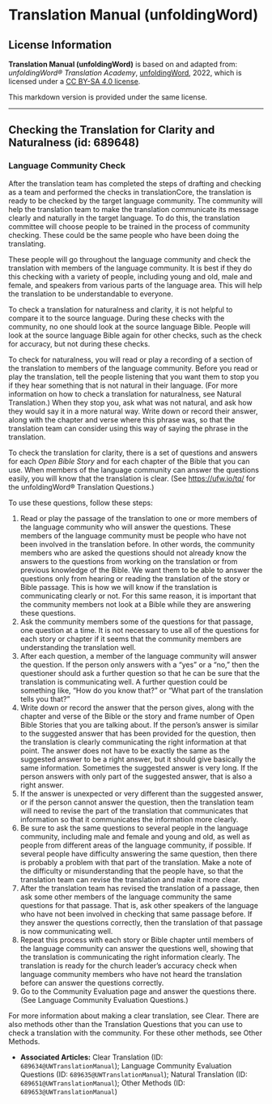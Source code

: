 # Translation Manual (unfoldingWord)

## License Information

**Translation Manual (unfoldingWord)** is based on and adapted from: _unfoldingWord® Translation Academy_, [unfoldingWord](https://unfoldingword.org/utw), 2022, which is licensed under a [CC BY-SA 4.0 license](https://creativecommons.org/licenses/by-sa/4.0/legalcode.en).

This markdown version is provided under the same license.



--------------------------------

## Checking the Translation for Clarity and Naturalness (id: 689648)

### Language Community Check

After the translation team has completed the steps of drafting and checking as a team and performed the checks in translationCore, the translation is ready to be checked by the target language community. The community will help the translation team to make the translation communicate its message clearly and naturally in the target language. To do this, the translation committee will choose people to be trained in the process of community checking. These could be the same people who have been doing the translating.

These people will go throughout the language community and check the translation with members of the language community. It is best if they do this checking with a variety of people, including young and old, male and female, and speakers from various parts of the language area. This will help the translation to be understandable to everyone.

To check a translation for naturalness and clarity, it is not helpful to compare it to the source language. During these checks with the community, no one should look at the source language Bible. People will look at the source language Bible again for other checks, such as the check for accuracy, but not during these checks.

To check for naturalness, you will read or play a recording of a section of the translation to members of the language community. Before you read or play the translation, tell the people listening that you want them to stop you if they hear something that is not natural in their language. (For more information on how to check a translation for naturalness, see Natural Translation.) When they stop you, ask what was not natural, and ask how they would say it in a more natural way. Write down or record their answer, along with the chapter and verse where this phrase was, so that the translation team can consider using this way of saying the phrase in the translation.

To check the translation for clarity, there is a set of questions and answers for each *Open Bible Story* and for each chapter of the Bible that you can use. When members of the language community can answer the questions easily, you will know that the translation is clear. (See https://ufw.io/tq/ for the unfoldingWord® Translation Questions.)

To use these questions, follow these steps:

1. Read or play the passage of the translation to one or more members of the language community who will answer the questions. These members of the language community must be people who have not been involved in the translation before. In other words, the community members who are asked the questions should not already know the answers to the questions from working on the translation or from previous knowledge of the Bible. We want them to be able to answer the questions only from hearing or reading the translation of the story or Bible passage. This is how we will know if the translation is communicating clearly or not. For this same reason, it is important that the community members not look at a Bible while they are answering these questions.
2. Ask the community members some of the questions for that passage, one question at a time. It is not necessary to use all of the questions for each story or chapter if it seems that the community members are understanding the translation well.
3. After each question, a member of the language community will answer the question. If the person only answers with a “yes” or a “no,” then the questioner should ask a further question so that he can be sure that the translation is communicating well. A further question could be something like, “How do you know that?” or “What part of the translation tells you that?”
4. Write down or record the answer that the person gives, along with the chapter and verse of the Bible or the story and frame number of Open Bible Stories that you are talking about. If the person’s answer is similar to the suggested answer that has been provided for the question, then the translation is clearly communicating the right information at that point. The answer does not have to be exactly the same as the suggested answer to be a right answer, but it should give basically the same information. Sometimes the suggested answer is very long. If the person answers with only part of the suggested answer, that is also a right answer.
5. If the answer is unexpected or very different than the suggested answer, or if the person cannot answer the question, then the translation team will need to revise the part of the translation that communicates that information so that it communicates the information more clearly.
6. Be sure to ask the same questions to several people in the language community, including male and female and young and old, as well as people from different areas of the language community, if possible. If several people have difficulty answering the same question, then there is probably a problem with that part of the translation. Make a note of the difficulty or misunderstanding that the people have, so that the translation team can revise the translation and make it more clear.
7. After the translation team has revised the translation of a passage, then ask some other members of the language community the same questions for that passage. That is, ask other speakers of the language who have not been involved in checking that same passage before. If they answer the questions correctly, then the translation of that passage is now communicating well.
8. Repeat this process with each story or Bible chapter until members of the language community can answer the questions well, showing that the translation is communicating the right information clearly. The translation is ready for the church leader’s accuracy check when language community members who have not heard the translation before can answer the questions correctly.
9. Go to the Community Evaluation page and answer the questions there. (See Language Community Evaluation Questions.)

For more information about making a clear translation, see Clear. There are also methods other than the Translation Questions that you can use to check a translation with the community. For these other methods, see Other Methods.

* **Associated Articles:** Clear Translation (ID: `689634@UWTranslationManual`); Language Community Evaluation Questions (ID: `689635@UWTranslationManual`); Natural Translation (ID: `689651@UWTranslationManual`); Other Methods (ID: `689653@UWTranslationManual`)

